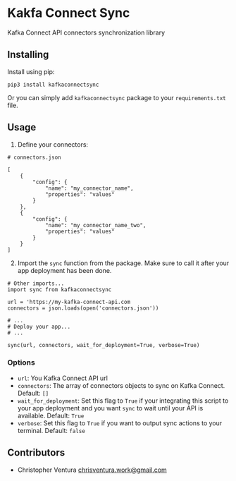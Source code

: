# Kakfa Connect Sync
Kafka Connect API connectors synchronization library

## Installing

Install using pip:
```
pip3 install kafkaconnectsync
```
Or you can simply add `kafkaconnectsync` package to your `requirements.txt` file.

## Usage
1. Define your connectors:

```
# connectors.json

[
    {
        "config": {
            "name": "my_connector_name",
            "properties": "values"
        }
    },
    {
        "config": {
            "name": "my_connector_name_two",
            "properties": "values"
        }
    }
]
```

2. Import the `sync` function from the package. Make sure to call it after your app deployment has been done.
```
# Other imports...
import sync from kafkaconnectsync

url = 'https://my-kafka-connect-api.com
connectors = json.loads(open('connectors.json'))

# ...
# Deploy your app...
# ...

sync(url, connectors, wait_for_deployment=True, verbose=True)
```

### Options
- `url`: You Kafka Connect API url
- `connectors`: The array of connectors objects to sync on Kafka Connect. Default: `[]`
- `wait_for_deployment`: Set this flag to `True` if your integrating this script to your app deployment and you want `sync` to wait until your API is available. Default: `True`
- `verbose`: Set this flag to `True` if you want to output sync actions to your terminal. Default: `false`

## Contributors
- Christopher Ventura <chrisventura.work@gmail.com>

